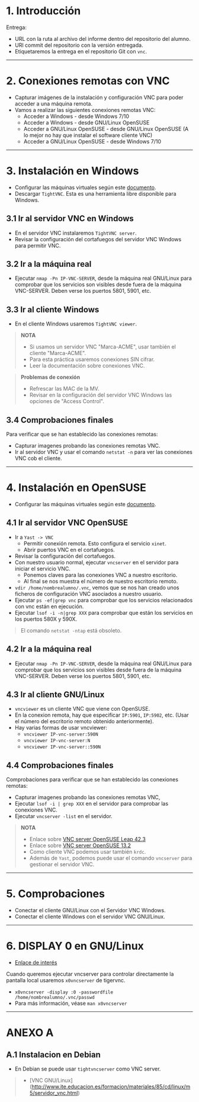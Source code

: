 
# 1. Introducción

Entrega:
* URL con la ruta al archivo del informe dentro del repositorio del alumno.
* URl commit del repositorio con la versión entregada.
* Etiquetaremos la entrega en el repositorio Git con `vnc`.

---

# 2. Conexiones remotas con VNC

* Capturar imágenes de la instalación y configuración VNC para poder acceder a una máquina remota.
* Vamos a realizar las siguientes conexiones remotas VNC:
    * Acceder a Windows - desde Windows 7/10
    * Acceder a Windows - desde GNU/Linux OpenSUSE
    * Acceder a GNU/Linux OpenSUSE - desde GNU/Linux OpenSUSE (A lo mejor no hay que instalar el software cliente VNC)
    * Acceder a GNU/Linux OpenSUSE - desde Windows 7/10

---

# 3. Instalación en Windows

* Configurar las máquinas virtuales según este [documento](../../global/configuracion/).
* Descargar `TightVNC`. Esta es una herramienta libre disponible para Windows.

## 3.1 Ir al servidor VNC en Windows

* En el servidor VNC instalaremos `TightVNC server`.
* Revisar la configuración del cortafuegos del servidor VNC Windows para permitir VNC.

## 3.2 Ir a la máquina real

* Ejecutar `nmap -Pn IP-VNC-SERVER`, desde la máquina real GNU/Linux para comprobar
que los servicios son visibles desde fuera de la máquina VNC-SERVER. Deben verse
los puertos 5801, 5901, etc.

## 3.3 Ir al cliente Windows

* En el cliente Windows usaremos `TightVNC viewer`.

> **NOTA**
>
> * Si usamos un servidor VNC "Marca-ACME", usar también el cliente "Marca-ACME".
> * Para esta práctica usaremos conexiones SIN cifrar.
> * Leer la documentación sobre conexiones VNC.

> **Problemas de conexión**
>
> * Refrescar las MAC de la MV.
> * Revisar en la configuración del servidor VNC Windows las opciones de "Access Control".

## 3.4 Comprobaciones finales

Para verificar que se han establecido las conexiones remotas:
* Capturar imagenes probando las conexiones remotas VNC.
* Ir al servidor VNC y usar el comando `netstat -n` para ver las conexiones VNC cob el cliente.

---

# 4. Instalación en OpenSUSE

* Configurar las máquinas virtuales según este [documento](../../global/configuracion/).

## 4.1 Ir al servidor VNC OpenSUSE

* Ir a `Yast -> VNC`
    * Permitir conexión remota. Esto configura el servicio `xinet`.
    * Abrir puertos VNC en el cortafuegos.
* Revisar la configuración del cortafuegos.
* Con nuestro usuario normal, ejecutar `vncserver` en el servidor para iniciar el servicio VNC.
    * Ponemos claves para las conexiones VNC a nuestro escritorio.
    * Al final se nos muestra el número de nuestro escritorio remoto.
* `vdir /home/nombrealumno/.vnc`, vemos que se nos han creado unos ficheros de configuración VNC asociados a nuestro usuario.
* Ejecutar `ps -ef|grep vnc` para comprobar que los servicios relacionados con vnc están en ejecución.
* Ejecutar `lsof -i -n|grep XXX` para comprobar que están los servicios en los puertos 580X y 590X.

> El comando `netstat -ntap` está obsoleto.

## 4.2 Ir a la máquina real

* Ejecutar `nmap -Pn IP-VNC-SERVER`, desde la máquina real GNU/Linux para comprobar
que los servicios son visibles desde fuera de la máquina VNC-SERVER. Deben verse
los puertos 5801, 5901, etc.

## 4.3 Ir al cliente GNU/Linux

* `vncviewer` es un cliente VNC que viene con OpenSUSE.
* En la conexion remota, hay que especificar `IP:5901`, `IP:5902`, etc.
(Usar el número del escritorio remoto obtenido anteriormente).
* Hay varias formas de usar vncviewer:
    * `vncviewer IP-vnc-server:590N`
    * `vncviewer IP-vnc-server:N`
    * `vncviewer IP-vnc-server::590N`

## 4.4 Comprobaciones finales

Comprobaciones para verificar que se han establecido las conexiones remotas:
* Capturar imagenes probando las conexiones remotas VNC,
* Ejecutar `lsof -i | grep XXX` en el servidor para comprobar las conexiones VNC.
* Ejecutar `vncserver -list` en el servidor.

> **NOTA**
>
> * Enlace sobre [VNC server OpenSUSE Leap 42.3](https://doc.opensuse.org/documentation/leap/reference/html/book.opensuse.reference/cha.vnc.html#sec.vnc.viewer)
> * Enlace sobre [VNC server OpenSUSE 13.2](https://www.howtoforge.com/tutorial/vnc-server-on-opensuse-13.2/)
> * Como cliente VNC podemos usar también `krdc`.
> * Además de `Yast`, podemos puede usar el comando `vncserver` para
gestionar el servidor VNC.

---

# 5. Comprobaciones

* Conectar el cliente GNU/Linux con el Servidor VNC Windows.
* Conectar el cliente Windows con el servidor VNC GNU/Linux.

---

# 6. DISPLAY 0 en GNU/Linux

* [Enlace de interés](https://wiki.archlinux.org/index.php/TigerVNC_)

Cuando queremos ejecutar vncserver para controlar directamente la pantalla local
usaremos `x0vncserver` de tigervnc.

* `x0vncserver -display :0 -passwordfile /home/nombrealumno/.vnc/passwd`
* Para más información, véase `man x0vncserver`

---

# ANEXO A

## A.1 Instalacion en Debian

* En Debian se puede usar `tightvncserver` como VNC server.

> * [VNC GNU/Linux] (http://www.ite.educacion.es/formacion/materiales/85/cd/linux/m5/servidor_vnc.html)

